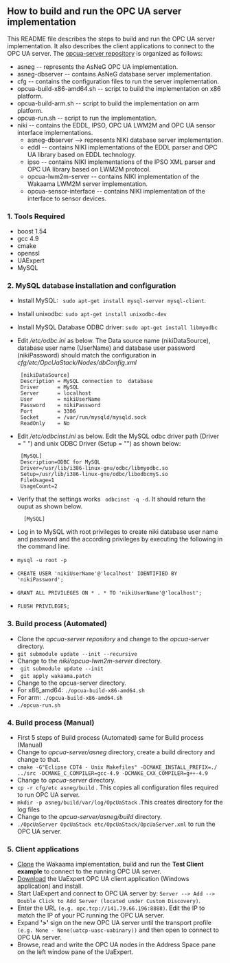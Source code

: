 ## How to build and run the OPC UA server implementation ##

This README file describes the steps to build and run the  OPC UA server implementation. It also describes the client applications to connect to the OPC UA server. The [opcua-server repository](https://redmine.ivesk.hs-offenburg.de/projects/niki4-0/repository) is organized as follows:

- asneg -- represents the AsNeG OPC UA implementation.
- asneg-dbserver -- contains AsNeG database server implementation.
- cfg -- contains the configuration files to run the server implementation.
- opcua-build-x86-amd64.sh -- script to build the implementation on x86 platform.
- opcua-build-arm.sh -- script to build the implementation on arm platform.
- opcua-run.sh -- script to run the implementation.
- niki -- contains the EDDL, IPSO, OPC UA LWM2M and OPC UA sensor interface implementations.
	- asneg-dbserver --> represents NIKI database server implementation.
	- eddl -- contains NIKI implementations of the EDDL parser and OPC UA library based on EDDL technology.
	- ipso -- contains NIKI implementations of the IPSO XML parser and OPC UA library based on LWM2M protocol.
	- opcua-lwm2m-server -- contains NIKI implementation of the Wakaama LWM2M server implementation.
	- opcua-sensor-interface -- contains NIKI implementation of the interface to sensor devices.


### 1. Tools Required ###

- boost 1.54 
- gcc 4.9
- cmake 
- openssl 
- UAExpert
- MySQL


### 2. MySQL database installation and configuration ###

 * Install MySQL: `` sudo apt-get install mysql-server mysql-client``.
 * Install unixodbc: ``sudo apt-get install unixodbc-dev``
 * Install MySQL Database ODBC driver: ``sudo apt-get install libmyodbc``
 * Edit */etc/odbc.ini* as below. The Data source name (nikiDataSource), database user name (UserName) and
   database user password (nikiPassword) should match the configuration in *cfg/etc/OpcUaStack/Nodes/dbConfig.xml*

		[nikiDataSource]
		Description = MySQL connection to  database
		Driver      = MySQL
		Server      = localhost
		User        = nikiUserName
		Password    = nikiPassword
		Port        = 3306
		Socket      = /var/run/mysqld/mysqld.sock
		ReadOnly    = No


 * Edit */etc/odbcinst.ini* as below. Edit the MySQL odbc driver path (Driver = " ") and unix ODBC Driver (Setup = "") as shown below:

		[MySQL]
		Description=ODBC for MySQL
		Driver=/usr/lib/i386-linux-gnu/odbc/libmyodbc.so
		Setup=/usr/lib/i386-linux-gnu/odbc/libodbcmyS.so
		FileUsage=1
		UsageCount=2

* Verify that the settings works `` odbcinst -q -d``. It should return the ouput as shown below.

		[MySQL]

* Log in to MySQL with root privileges to create niki database user name and password and the according  privileges by executing the following in the command line.
* ``mysql -u root -p``
* ``CREATE USER 'nikiUserName'@'localhost' IDENTIFIED BY 'nikiPassword';``
* ``GRANT ALL PRIVILEGES ON * . * TO 'nikiUserName'@'localhost';``
* ``FLUSH PRIVILEGES;``

### 3. Build process (Automated) ###

 * Clone the *opcua-server repository* and change to the *opcua-server* directory.
 * ``git submodule update --init --recursive``
 * Change to the *niki/opcua-lwm2m-server* directory.
 * `` git submodule update --init``
 * `` git apply wakaama.patch``
 * Change to the opcua-server directory.
*  For x86_amd64: ``./opcua-build-x86-amd64.sh``
*  For arm:       ``./opcua-build-x86-amd64.sh``
* ``./opcua-run.sh``


### 4. Build process (Manual) ###

 * First 5 steps of Build process (Automated) same for Build process (Manual)
 * Change to *opcua-server/asneg* directory, create a build directory and change to that.
 * ``cmake -G"Eclipse CDT4 - Unix Makefiles" -DCMAKE_INSTALL_PREFIX=./ ../src -DCMAKE_C_COMPILER=gcc-4.9 -DCMAKE_CXX_COMPILER=g++-4.9``
 * Change to *opcua-server* directory.
 * ``cp -r cfg/etc asneg/build``  . This copies all configuration files required to run OPC UA server.
 * ``mkdir -p asneg/build/var/log/OpcUaStack``  .This creates directory for the log files
 * Change to the *opcua-server/asneg/build* directory.
 * ``./OpcUaServer OpcUaStack etc/OpcUaStack/OpcUaServer.xml`` to run the OPC UA server.


### 5. Client applications ###

 * [Clone](https://github.com/eclipse/wakaama) the Wakaama implementation, build and run the **Test Client example** to connect to the running OPC UA server.
 * [Download](https://redmine.ivesk.hs-offenburg.de/projects/niki4-0/files) the UaExpert OPC UA client application (Windows application) and install.
 * Start UaExpert and connect to OPC UA server by: `Server --> Add --> Double Click to Add Server (located under Custom Discovery)`.
 * Enter the URL `(e.g. opc.tcp://141.79.66.196:8888)`. Edit the IP to match the IP of your PC running the OPC UA server.
 * Expand **'>'** sign on the new OPC UA server until the transport profile `(e.g. None - None(uatcp-uasc-uabinary))` and then open to connect to OPC UA server.
 * Browse, read and write the OPC UA nodes in the Address Space pane on the left window pane of the UaExpert.
